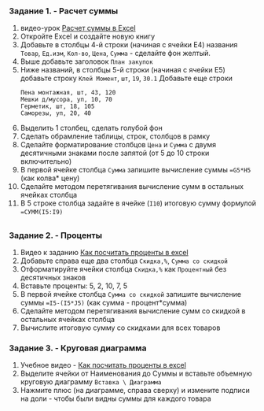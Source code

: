 ### Задание 1. - Расчет суммы

1. видео-урок [Расчет суммы в Excel](https://www.youtube.com/watch?v=_fcL5qXamyc)
2. Откройте Excel и создайте новую книгу  
4. Добавьте в столбцы 4-й строки (начиная с ячейки E4) названия `Товар`, `Ед.изм`, `Кол-во`, `Цена`, `Сумма` - сделайте фон желтый.  
5. Выше добавьте заголовок `План закупок`  
6. Ниже названий, в столбцы 5-й строки (начиная с ячейки E5) добавьте строку `Клей Момент`, `шт`, `19`, `30.1`
   Добавьте еще строки
   ```
   Пена монтажная, шт, 43, 120
   Мешки д/мусора, уп, 10, 70
   Герметик, шт, 18, 105
   Саморезы, уп, 20, 40
   ```
8. Выделить 1 столбец, сделать голубой фон
9. Сделать обрамление таблицы, строк, столбцов в рамку
10. Сделайте форматирование столбцов `Цена` и `Сумма` с двумя десятичными знаками после запятой (от 5 до 10 строки включительно)
11. В первой ячейке столбца `Сумма` запишите вычисление суммы `=G5*H5` (как колва* цену)
12. Сделайте методом перетягивания вычисление сумм в остальных ячейках столбца
13. В 5 строке столбца задайте в ячейке (`I10`) итоговую сумму формулой `=СУММ(I5:I9)`
<h2>

### Задание 2. - Проценты
1. Видео к заданию [Как посчитать проценты в excel](https://www.youtube.com/watch?v=KyPJ9CJDBLY)
2. Добавьте справа еще два столбца `Скидка,%`, `Сумма со скидкой`
3. Отформатируйте ячейки столбца `Скидка,%` как `Процентный` без десятичных знаков
4. Вставьте проценты: 5, 2, 10, 7, 5
5. В первой ячейке столбца `Сумма со скидкой` запишите вычисление суммы `=I5-(I5*J5)` (как сумма - процент*сумма)
6. Сделайте методом перетягивания вычисление сумм со скидкой в остальных ячейках столбца
7. Вычислите итоговую сумму со скидками для всех товаров

### Задание 3. - Круговая диаграмма  
1. Учебное видео - [Как посчитать проценты в excel](https://www.youtube.com/watch?v=KyPJ9CJDBLY)
2.  Выделите ячейки от Наименования до Суммы и вставьте объемную круговую диаграмму `Вставка \ Диаграмма`
3. Нажмите плюс (на диаграмме, справа сверху) и измените подписи на доли - чтобы были видны суммы для каждого товара  
